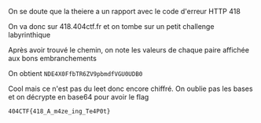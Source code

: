 On se doute que la theiere a un rapport avec le code d'erreur HTTP 418

On va donc sur 418.404ctf.fr et on tombe sur un petit challenge labyrinthique

Après avoir trouvé le chemin, on note les valeurs de chaque paire affichée aux bons embranchements

On obtient `NDE4X0FfbTR6ZV9pbmdfVGU0UDB0`

Cool mais ce n'est pas du leet donc encore chiffré. 
On oublie pas les bases et on décrypte en base64 pour avoir le flag

`404CTF{418_A_m4ze_ing_Te4P0t}`
